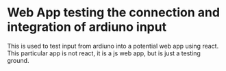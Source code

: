 # Web App testing the connection and integration of ardiuno input

This is used to test input from ardiuno into a potential web app using react.
This particular app is not react, it is a js web app, but is just a testing
ground.

